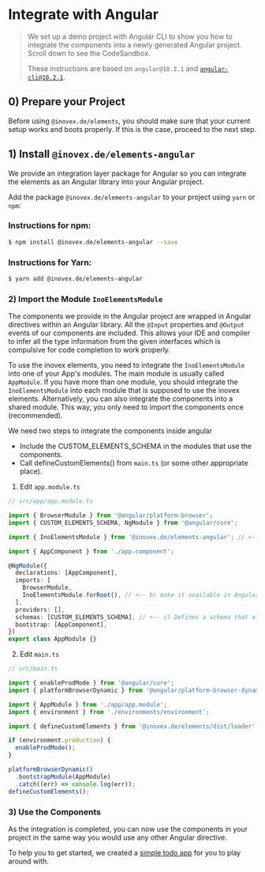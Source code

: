# Integrate with Angular

> We set up a demo project with Angular CLI to show you how to integrate the components into a newly generated Angular
> project. Scroll down to see the CodeSandbox.
>
> These instructions are based on `angular@10.2.1` and [`angular-cli@10.2.1`](https://cli.angular.io/).

## 0) Prepare your Project

Before using `@inovex.de/elements`, you should make sure that your current setup works and boots properly.
If this is the case, proceed to the next step.

## 1) Install `@inovex.de/elements-angular`

We provide an integration layer package for Angular so you can integrate the elements as an Angular library
into your Angular project.

Add the package `@inovex.de/elements-angular` to your project using `yarn` or `npm`:

### Instructions for npm:

```sh
$ npm install @inovex.de/elements-angular --save
```

### Instructions for Yarn:

```sh
$ yarn add @inovex.de/elements-angular
```

### 2) Import the Module `InoElementsModule`

The components we provide in the Angular project are wrapped in Angular directives within an Angular library.
All the `@Input` properties and `@Output` events of our components are included. This allows your IDE
and compiler to infer all the type information from the given interfaces which is compulsive for code completion
to work properly.

To use the inovex elements, you need to integrate the `InoElementsModule` into one of your App's
modules. The main module is usually called `AppModule`. If you have more than one module, you should
integrate the `InoElementsModule` into each module that is supposed to use the inovex elements. Alternatively,
you can also integrate the components into a shared module. This way, you only need to import the components once
(recommended).

We need two steps to integrate the components inside angular

- Include the CUSTOM_ELEMENTS_SCHEMA in the modules that use the components.
- Call defineCustomElements() from `main.ts` (or some other appropriate place).

1. Edit `app.module.ts`

```typescript
// src/app/app.module.ts

import { BrowserModule } from '@angular/platform-browser';
import { CUSTOM_ELEMENTS_SCHEMA, NgModule } from '@angular/core';

import { InoElementsModule } from '@inovex.de/elements-angular'; // <-- a) import our package

import { AppComponent } from './app.component';

@NgModule({
  declarations: [AppComponent],
  imports: [
    BrowserModule,
    InoElementsModule.forRoot(), // <-- b) make it available in Angular
  ],
  providers: [],
  schemas: [CUSTOM_ELEMENTS_SCHEMA], // <-- c) Defines a schema that allows an NgModule to contain Non-Angular elements named with dash case (-) details https://angular.io/api/core/CUSTOM_ELEMENTS_SCHEMA
  bootstrap: [AppComponent],
})
export class AppModule {}
```

2. Edit `main.ts`

```typescript
// src/main.ts

import { enableProdMode } from '@angular/core';
import { platformBrowserDynamic } from '@angular/platform-browser-dynamic';

import { AppModule } from './app/app.module';
import { environment } from './environments/environment';

import { defineCustomElements } from '@inovex.de/elements/dist/loader';

if (environment.production) {
  enableProdMode();
}

platformBrowserDynamic()
  .bootstrapModule(AppModule)
  .catch((err) => console.log(err));
defineCustomElements();
```

### 3) Use the Components

As the integration is completed, you can now use the components in your project in the same way you would use
any other Angular directive.

To help you to get started, we created a [simple todo app](https://codesandbox.io/s/github/inovex/elements-example-angular) for you to play around with.
